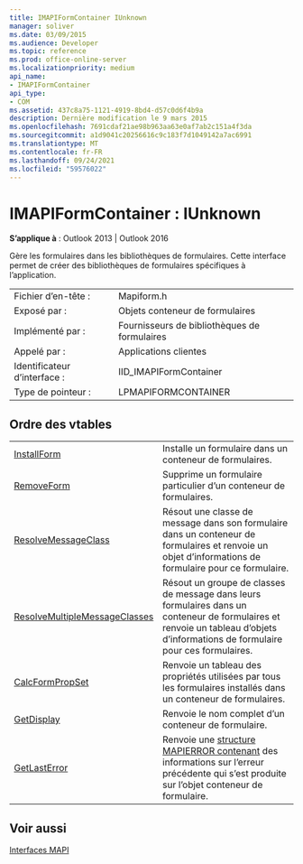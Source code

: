 ```yaml
---
title: IMAPIFormContainer IUnknown
manager: soliver
ms.date: 03/09/2015
ms.audience: Developer
ms.topic: reference
ms.prod: office-online-server
ms.localizationpriority: medium
api_name:
- IMAPIFormContainer
api_type:
- COM
ms.assetid: 437c8a75-1121-4919-8bd4-d57c0d6f4b9a
description: Dernière modification le 9 mars 2015
ms.openlocfilehash: 7691cdaf21ae98b963aa63e0af7ab2c151a4f3da
ms.sourcegitcommit: a1d9041c20256616c9c183f7d1049142a7ac6991
ms.translationtype: MT
ms.contentlocale: fr-FR
ms.lasthandoff: 09/24/2021
ms.locfileid: "59576022"
---
```

# <a name="imapiformcontainer--iunknown"></a>IMAPIFormContainer : IUnknown

  
  
**S’applique à** : Outlook 2013 | Outlook 2016 
  
Gère les formulaires dans les bibliothèques de formulaires. Cette interface permet de créer des bibliothèques de formulaires spécifiques à l’application. 
  
|||
|:-----|:-----|
|Fichier d’en-tête :  <br/> |Mapiform.h  <br/> |
|Exposé par :  <br/> |Objets conteneur de formulaires  <br/> |
|Implémenté par :  <br/> |Fournisseurs de bibliothèques de formulaires  <br/> |
|Appelé par :  <br/> |Applications clientes  <br/> |
|Identificateur d’interface :  <br/> |IID_IMAPIFormContainer  <br/> |
|Type de pointeur :  <br/> |LPMAPIFORMCONTAINER  <br/> |
   
## <a name="vtable-order"></a>Ordre des vtables

|||
|:-----|:-----|
|[InstallForm](imapiformcontainer-installform.md) <br/> |Installe un formulaire dans un conteneur de formulaires.  <br/> |
|[RemoveForm](imapiformcontainer-removeform.md) <br/> |Supprime un formulaire particulier d’un conteneur de formulaires.  <br/> |
|[ResolveMessageClass](imapiformcontainer-resolvemessageclass.md) <br/> |Résout une classe de message dans son formulaire dans un conteneur de formulaires et renvoie un objet d’informations de formulaire pour ce formulaire.  <br/> |
|[ResolveMultipleMessageClasses](imapiformcontainer-resolvemultiplemessageclasses.md) <br/> |Résout un groupe de classes de message dans leurs formulaires dans un conteneur de formulaires et renvoie un tableau d’objets d’informations de formulaire pour ces formulaires.  <br/> |
|[CalcFormPropSet](imapiformcontainer-calcformpropset.md) <br/> |Renvoie un tableau des propriétés utilisées par tous les formulaires installés dans un conteneur de formulaires.  <br/> |
|[GetDisplay](imapiformcontainer-getdisplay.md) <br/> |Renvoie le nom complet d’un conteneur de formulaire.  <br/> |
|[GetLastError](imapiformcontainer-getlasterror.md) <br/> |Renvoie une [structure MAPIERROR contenant](mapierror.md) des informations sur l’erreur précédente qui s’est produite sur l’objet conteneur de formulaire.  <br/> |
   
## <a name="see-also"></a>Voir aussi



[Interfaces MAPI](mapi-interfaces.md)


